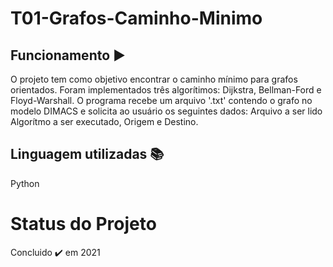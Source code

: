 # T01-Grafos-Caminho-Minimo

## Funcionamento ▶️

O projeto tem como objetivo encontrar o caminho mínimo para grafos orientados. Foram implementados três algorítimos:
Dijkstra, Bellman-Ford e Floyd-Warshall. O programa recebe um arquivo '.txt' contendo o grafo no modelo DIMACS e solicita ao usuário os seguintes dados: Arquivo a ser lido
Algorítmo a ser executado, Origem e Destino.

## Linguagem utilizadas :books:

Python

# Status do Projeto
Concluido :heavy_check_mark: em 2021

